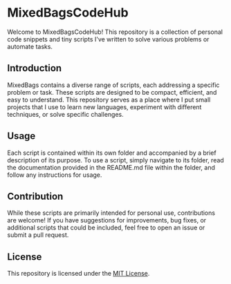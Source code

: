 # MixedBagsCodeHub

Welcome to MixedBagsCodeHub! This repository is a collection of personal code snippets and tiny scripts I've written to solve various problems or automate tasks.

## Introduction

MixedBags contains a diverse range of scripts, each addressing a specific problem or task. These scripts are designed to be compact, efficient, and easy to understand. This repository serves as a place where I put small projects that I use to learn new languages, experiment with different techniques, or solve specific challenges.

## Usage

Each script is contained within its own folder and accompanied by a brief description of its purpose. To use a script, simply navigate to its folder, read the documentation provided in the README.md file within the folder, and follow any instructions for usage.

## Contribution

While these scripts are primarily intended for personal use, contributions are welcome! If you have suggestions for improvements, bug fixes, or additional scripts that could be included, feel free to open an issue or submit a pull request.

## License

This repository is licensed under the [MIT License](LICENSE).
